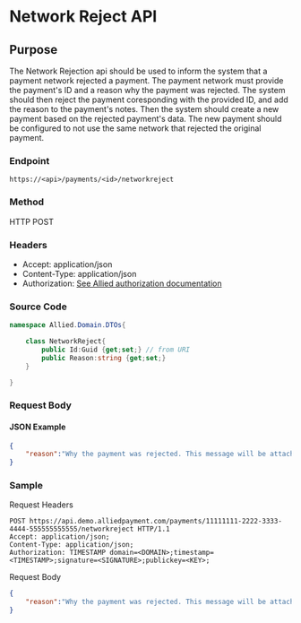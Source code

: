 # Network Reject API

## Purpose

The Network Rejection api should be used to inform the system that a payment network rejected a payment. The payment network must provide the payment's ID and a reason why the payment was rejected. The system should then reject the payment coresponding with the provided ID, and add the reason to the payment's notes. Then the system should create a new payment based on the rejected payment's data. The new payment should be configured to not use the same network that rejected the original payment. 

### Endpoint

`https://<api>/payments/<id>/networkreject`

### Method

HTTP POST

### Headers

* Accept: application/json
* Content-Type: application/json
* Authorization: [See Allied authorization documentation](http://alliedpayment.github.io/Documentation/API/Authorization)

### Source Code

``` c#
namespace Allied.Domain.DTOs{

    class NetworkReject{
        public Id:Guid {get;set;} // from URI
        public Reason:string {get;set;}
    }

}

```

### Request Body

#### JSON Example

``` json
{
    "reason":"Why the payment was rejected. This message will be attached to the payment's notes."
}
```

### Sample

Request Headers

``` http
POST https://api.demo.alliedpayment.com/payments/11111111-2222-3333-4444-555555555555/networkreject HTTP/1.1
Accept: application/json;
Content-Type: application/json;
Authorization: TIMESTAMP domain=<DOMAIN>;timestamp=<TIMESTAMP>;signature=<SIGNATURE>;publickey=<KEY>;
```

Request Body

``` json
{
    "reason":"Why the payment was rejected. This message will be attached to the payment's notes."
}
```
